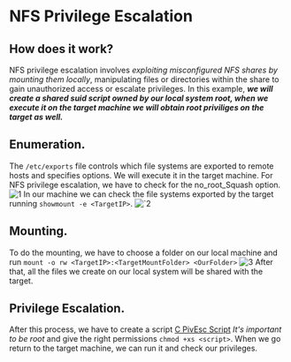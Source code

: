 # NFS Privilege Escalation
## How does it work?
NFS privilege escalation involves _exploiting misconfigured NFS shares by mounting them locally_, manipulating files or directories within the share to gain unauthorized access or escalate privileges.
In this example, ***we will create a shared suid script owned by our local system root, when we execute it on the target machine we will obtain root priviliges on the target as well.***

## Enumeration.
The `/etc/exports` file controls which file systems are exported to remote hosts and specifies options. We will execute it in the target machine. For NFS privilege escalation, we have to check for the no_root_Squash option.
![1](https://github.com/alejandro-pentest/Privilege-Escalation-Cheat-sheet/assets/161533623/c2c53348-0fd8-41a1-a8ad-479f14e3123b)
In our machine we can check the file systems exported by the target running `showmount -e <TargetIP>`.
![`2](https://github.com/alejandro-pentest/Privilege-Escalation-Cheat-sheet/assets/161533623/585db69d-4045-4620-ae4d-c40c247543b2)

## Mounting.
To do the mounting, we have to choose a folder on our local machine and run `mount -o rw <TargetIP>:<TargetMountFolder> <OurFolder>`
![3](https://github.com/alejandro-pentest/Privilege-Escalation-Cheat-sheet/assets/161533623/04064d0f-fa94-4438-9f51-dacdd6d8165e)
After that, all the files we create on our local system will be shared with the target.

## Privilege Escalation.
After this process, we have to create a script [C PivEsc Script](https://github.com/alejandro-pentest/Fundamentals/blob/main/Privilege%20Escalation%20Code.md) _It's important to be root_ and give the right permissions `chmod +xs <script>`. When we go return to the target machine, we can run it and check our privileges.

